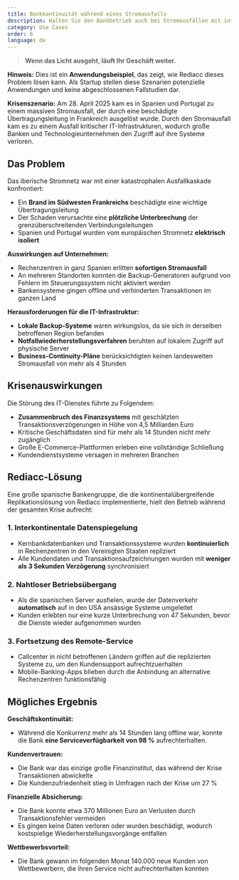 ```yaml
---
title: Bankkontinuität während eines Stromausfalls
description: Halten Sie den Bankbetrieb auch bei Stromausfällen mit interkontinentaler Datenspiegelung aufrecht.
category: Use Cases
order: 6
language: de
---
```


> **Wenn das Licht ausgeht, läuft Ihr Geschäft weiter.**

**Hinweis:** Dies ist ein **Anwendungsbeispiel**, das zeigt, wie Rediacc dieses Problem lösen kann. Als Startup stellen diese Szenarien potenzielle Anwendungen und keine abgeschlossenen Fallstudien dar.

**Krisenszenario:** Am 28. April 2025 kam es in Spanien und Portugal zu einem massiven Stromausfall, der durch eine beschädigte Übertragungsleitung in Frankreich ausgelöst wurde. Durch den Stromausfall kam es zu einem Ausfall kritischer IT-Infrastrukturen, wodurch große Banken und Technologieunternehmen den Zugriff auf ihre Systeme verloren.

## Das Problem

Das iberische Stromnetz war mit einer katastrophalen Ausfallkaskade konfrontiert:

* Ein **Brand im Südwesten Frankreichs** beschädigte eine wichtige Übertragungsleitung 
* Der Schaden verursachte eine **plötzliche Unterbrechung** der grenzüberschreitenden Verbindungsleitungen 
* Spanien und Portugal wurden vom europäischen Stromnetz **elektrisch isoliert**

**Auswirkungen auf Unternehmen:** 
* Rechenzentren in ganz Spanien erlitten **sofortigen Stromausfall** 
* An mehreren Standorten konnten die Backup-Generatoren aufgrund von Fehlern im Steuerungssystem nicht aktiviert werden 
* Bankensysteme gingen offline und verhinderten Transaktionen im ganzen Land

**Herausforderungen für die IT-Infrastruktur:** 
* **Lokale Backup-Systeme** waren wirkungslos, da sie sich in derselben betroffenen Region befanden 
* **Notfallwiederherstellungsverfahren** beruhten auf lokalem Zugriff auf physische Server 
* **Business-Continuity-Pläne** berücksichtigten keinen landesweiten Stromausfall von mehr als 4 Stunden

## Krisenauswirkungen

Die Störung des IT-Dienstes führte zu Folgendem: 
* **Zusammenbruch des Finanzsystems** mit geschätzten Transaktionsverzögerungen in Höhe von 4,5 Milliarden Euro 
* Kritische Geschäftsdaten sind für mehr als 14 Stunden nicht mehr zugänglich 
* Große E-Commerce-Plattformen erleben eine vollständige Schließung 
* Kundendienstsysteme versagen in mehreren Branchen

## Rediacc-Lösung

Eine große spanische Bankengruppe, die die kontinentalübergreifende Replikationslösung von Rediacc implementierte, hielt den Betrieb während der gesamten Krise aufrecht:

### 1. **Interkontinentale Datenspiegelung** 
* Kernbankdatenbanken und Transaktionssysteme wurden **kontinuierlich** in Rechenzentren in den Vereinigten Staaten repliziert 
* Alle Kundendaten und Transaktionsaufzeichnungen wurden mit **weniger als 3 Sekunden Verzögerung** synchronisiert

### 2. **Nahtloser Betriebsübergang** 
* Als die spanischen Server ausfielen, wurde der Datenverkehr **automatisch** auf in den USA ansässige Systeme umgeleitet 
* Kunden erlebten nur eine kurze Unterbrechung von 47 Sekunden, bevor die Dienste wieder aufgenommen wurden

### 3. **Fortsetzung des Remote-Service** 
* Callcenter in nicht betroffenen Ländern griffen auf die replizierten Systeme zu, um den Kundensupport aufrechtzuerhalten 
* Mobile-Banking-Apps blieben durch die Anbindung an alternative Rechenzentren funktionsfähig

## Mögliches Ergebnis

**Geschäftskontinuität:** 
* Während die Konkurrenz mehr als 14 Stunden lang offline war, konnte die Bank **eine Serviceverfügbarkeit von 98 %** aufrechterhalten.

**Kundenvertrauen:** 
* Die Bank war das einzige große Finanzinstitut, das während der Krise Transaktionen abwickelte 
* Die Kundenzufriedenheit stieg in Umfragen nach der Krise um 27 %

**Finanzielle Absicherung:** 
* Die Bank konnte etwa 370 Millionen Euro an Verlusten durch Transaktionsfehler vermeiden 
* Es gingen keine Daten verloren oder wurden beschädigt, wodurch kostspielige Wiederherstellungsvorgänge entfallen

**Wettbewerbsvorteil:** 
* Die Bank gewann im folgenden Monat 140.000 neue Kunden von Wettbewerbern, die ihren Service nicht aufrechterhalten konnten